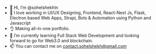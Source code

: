 - 👋 Hi, I’m @sohelshekhIn
- 👀 I love working in UI/UX Designing, Frontend, React-Next Js, Flask, Electron based Web Apps, Strapi, Bots & Automation using Python and Javascript
- 👌  Making all-in-one portfolio.
- 🌱 I’m currently learning Full Stack Web Development and looking forward to go for Web3.0 and blockchain.
- 📫 You can contact me on [contact.sohelshekh@gmail.com](mailto:contact.sohelshekh@gmail.com?subject=Through%3A%20github.com%2FsohelshekhIn)

<!---
sohelshekhIn/sohelshekhIn is a ✨ special ✨ repository because its `README.md` (this file) appears on your GitHub profile.
You can click the Preview link to take a look at your changes.
--->
